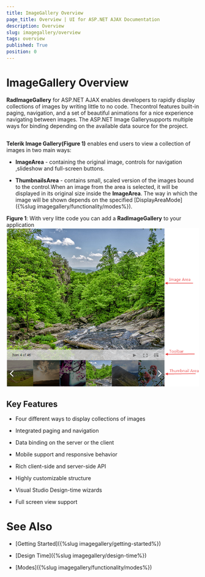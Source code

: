 ```yaml
---
title: ImageGallery Overview
page_title: Overview | UI for ASP.NET AJAX Documentation
description: Overview
slug: imagegallery/overview
tags: overview
published: True
position: 0
---
```


# ImageGallery Overview



__RadImageGallery__ for ASP.NET AJAX enables developers to rapidly display collections of images by writing little to no code. Thecontrol features built-in paging, navigation, and a set of beautiful animations for a nice experience navigating between images. The ASP.NET Image Gallerysupports multiple ways for binding depending on the available data source for the project.

## 

__Telerik Image Gallery(Figure 1)__ enables end users to view a collection of images in two main ways:

* __ImageArea__ - containing the original image, controls for navigation ,slideshow and full-screen buttons.

* __ThumbnailsArea__ - contains small, scaled version of the images bound to the control.When an image from the area is selected, it will be displayed in its original size inside the __ImageArea__. The way in which the image will be shown depends on the specified [DisplayAreaMode]({%slug imagegallery/functionality/modes%}).

__Figure 1__: With very litte code you can add a __RadImageGallery__ to your application![Image-Gallery-Dispaly Mode Image](images/Image-Gallery-DispalyModeImage.png)

## Key Features

* Four different ways to display collections of images

* Integrated paging and navigation

* Data binding on the server or the client

* Mobile support and responsive behavior

* Rich client-side and server-side API

* Highly customizable structure

* Visual Studio Design-time wizards

* Full screen view support

# See Also

 * [Getting Started]({%slug imagegallery/getting-started%})

 * [Design Time]({%slug imagegallery/design-time%})

 * [Modes]({%slug imagegallery/functionality/modes%})
